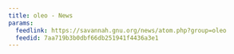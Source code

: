 ```yaml
---
title: oleo - News
params:
  feedlink: https://savannah.gnu.org/news/atom.php?group=oleo
  feedid: 7aa719b3b0dbf66db251941f4436a3e1
---
```

